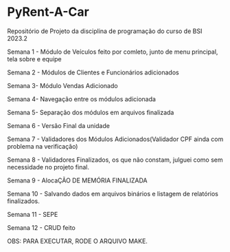 # PyRent-A-Car
Repositório de Projeto da disciplina de programação do curso de BSI 2023.2

Semana 1 - Módulo de Veículos feito por comleto, junto de menu principal, tela sobre e equipe

Semana 2 - Módulos de Clientes e Funcionários adicionados

Semana 3- Módulo Vendas Adicionado

Semana 4- Navegação entre os módulos adicionada

Semana 5- Separação dos módulos em arquivos finalizada

Semana 6 - Versão Final da unidade 

Semana 7 - Validadores dos Módulos Adicionados(Validador CPF ainda com problema na verificação)

Semana 8 - Validadores Finalizados, os que não constam, julguei como sem necessidade no projeto final.

Semana 9 - AlocaÇÃO DE MEMÓRIA FINALIZADA

Semana 10 - Salvando dados em arquivos binários e listagem de relatórios finalizados.

Semana 11 - SEPE

Semana 12 - CRUD feito 


OBS: PARA EXECUTAR, RODE O ARQUIVO MAKE.